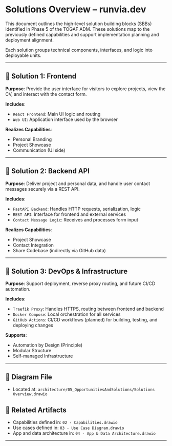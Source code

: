 # Solutions Overview – runvia.dev

This document outlines the high-level solution building blocks (SBBs) identified in Phase 5 of the TOGAF ADM. These solutions map to the previously defined capabilities and support implementation planning and deployment alignment.

Each solution groups technical components, interfaces, and logic into deployable units.

---

## 🧩 Solution 1: Frontend

**Purpose**: Provide the user interface for visitors to explore projects, view the CV, and interact with the contact form.

**Includes**:
- `React Frontend`: Main UI logic and routing
- `Web UI`: Application interface used by the browser

**Realizes Capabilities**:
- Personal Branding
- Project Showcase
- Communication (UI side)

---

## 🧩 Solution 2: Backend API

**Purpose**: Deliver project and personal data, and handle user contact messages securely via a REST API.

**Includes**:
- `FastAPI Backend`: Handles HTTP requests, serialization, logic
- `REST API`: Interface for frontend and external services
- `Contact Message Logic`: Receives and processes form input

**Realizes Capabilities**:
- Project Showcase
- Contact Integration
- Share Codebase (indirectly via GitHub data)

---

## 🧩 Solution 3: DevOps & Infrastructure

**Purpose**: Support deployment, reverse proxy routing, and future CI/CD automation.

**Includes**:
- `Traefik Proxy`: Handles HTTPS, routing between frontend and backend
- `Docker Compose`: Local orchestration for all services
- `GitHub Actions`: CI/CD workflows (planned) for building, testing, and deploying changes

**Supports**:
- Automation by Design (Principle)
- Modular Structure
- Self-managed Infrastructure

---

## 📂 Diagram File

- Located at: `architecture/05_OpportunitiesAndSolutions/Solutions Overview.drawio`

## 🔗 Related Artifacts

- Capabilities defined in: `02 - Capabilities.drawio`
- Use cases defined in: `03 - Use Case Diagram.drawio`
- App and data architecture in: `04 - App & Data Architecture.drawio`

---

